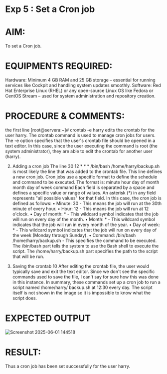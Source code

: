 # Exp 5 : Set a Cron job 

# AIM:
To set a Cron job.  

# EQUIPMENTS REQUIRED:

Hardware: Minimum 4 GB RAM and 25 GB storage – essential for running services like Cockpit and handling system updates smoothly.
Software: Red Hat Enterprise Linux (RHEL) or any open-source Linux OS like Fedora or CentOS Stream – used for system administration and repository creation.

# PROCEDURE & COMMENTS:

the first line [root@servera:~]# crontab -e harry edits the crontab for the user 
harry. The crontab command is used to manage cron jobs for users. The -e option specifies 
that the user's crontab file should be opened in a text editor. In this case, since the user executing 
the command is root (the system administrator), they are able to edit the crontab for another 
user (harry). 

2. Adding a cron job 
The line 30 12 * * * /bin/bash /home/harry/backup.sh is most likely the line 
that was added to the crontab file. This line defines a new cron job. 
Cron jobs use a specific format to define the schedule and command to be executed. The format is: 
minute hour day of month month day of week command 
Each field is separated by a space and defines a specific value or range of values. An asterisk (*) in 
any field represents "all possible values" for that field. 
In this case, the cron job is defined as follows: 
• Minute: 30 - This means the job will run at the 30th minute of every hour. 
• Hour: 12 - This means the job will run at 12 o'clock. 
• Day of month: * - This wildcard symbol indicates that the job will run on every day of the 
month. 
• Month: * - This wildcard symbol indicates that the job will run in every month of the year. 
• Day of week: * - This wildcard symbol indicates that the job will run on every day of the 
week (Monday through Sunday). 
• Command: /bin/bash /home/harry/backup.sh - This specifies the command to 
be executed. The /bin/bash part tells the system to use the Bash shell to execute the 
script. The /home/harry/backup.sh part specifies the path to the script that will be 
run.
 
4. Saving the crontab 
10
After editing the crontab file, the user would typically save and exit the text editor. Since we don't 
see the specific commands used to save the file, I can't say for sure how this was done in this 
instance. 
In summary, these commands set up a cron job to run a script named /home/harry/
backup.sh at 12:30 every day. The script itself is not shown in the image so it is impossible to
know what the script does.

# EXPECTED OUTPUT


![Screenshot 2025-06-01 144518](https://github.com/user-attachments/assets/b94c94b9-5067-4aa7-bd8b-f1fe470158b6)

# RESULT:
Thus a cron job has been set successfully for the user harry.

